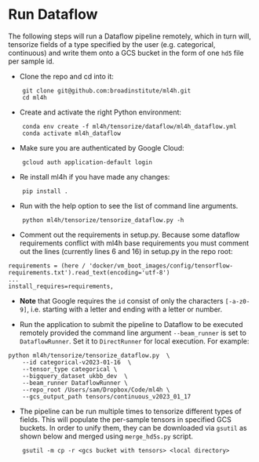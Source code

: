 # Run Dataflow
The following steps will run a Dataflow pipeline remotely, which in turn will, tensorize fields of a type
specified by the user (e.g. categorical, continuous) and write them onto a GCS bucket in the form of
one `hd5` file per sample id.

* Clone the repo and cd into it:
```
    git clone git@github.com:broadinstitute/ml4h.git
    cd ml4h
```

* Create and activate the right Python environment:
```
    conda env create -f ml4h/tensorize/dataflow/ml4h_dataflow.yml
    conda activate ml4h_dataflow
```

* Make sure you are authenticated by Google Cloud:
```
    gcloud auth application-default login
```

* Re install ml4h if you have made any changes:
```
    pip install .
```

* Run with the help option to see the list of command line arguments.
```
    python ml4h/tensorize/tensorize_dataflow.py -h
```

* Comment out the requirements in setup.py. Because some dataflow requirements conflict with ml4h base requirements you must comment out the lines (currently lines 6 and 16) in setup.py in the repo root:
```
requirements = (here / 'docker/vm_boot_images/config/tensorflow-requirements.txt').read_text(encoding='utf-8')
...
install_requires=requirements,
```

* **Note** that Google requires the `id` consist of only the
characters `[-a-z0-9]`, i.e. starting with a letter and ending with a letter or number.

* Run the application to submit the pipeline to Dataflow to be executed remotely provided the
command line argument `--beam_runner` is set to `DataflowRunner`. Set it to `DirectRunner` for local execution.
For example:
```
python ml4h/tensorize/tensorize_dataflow.py  \
    --id categorical-v2023-01-16  \
    --tensor_type categorical \
    --bigquery_dataset ukbb_dev  \
    --beam_runner DataflowRunner \
    --repo_root /Users/sam/Dropbox/Code/ml4h \
    --gcs_output_path tensors/continuous_v2023_01_17
```

* The pipeline can be run multiple times to tensorize different types of fields. This will populate the per-sample tensors
in specified GCS buckets. In order to unify them, they can be downloaded via `gsutil` as shown below
and merged using `merge_hd5s.py` script.
```
    gsutil -m cp -r <gcs bucket with tensors> <local directory>
```
